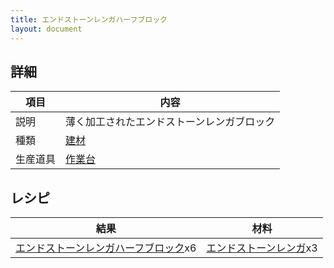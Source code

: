 ```yaml
---
title: エンドストーンレンガハーフブロック
layout: document
---
```

## 詳細

|項目|内容|
|---|---|
|説明|薄く加工されたエンドストーンレンガブロック|
|種類|[建材](建材)|
|生産道具|[作業台](作業台)|

## レシピ

|結果|材料|
|---|---|
|[エンドストーンレンガハーフブロック](エンドストーンレンガハーフブロック)x6|[エンドストーンレンガ](エンドストーンレンガ)x3|

